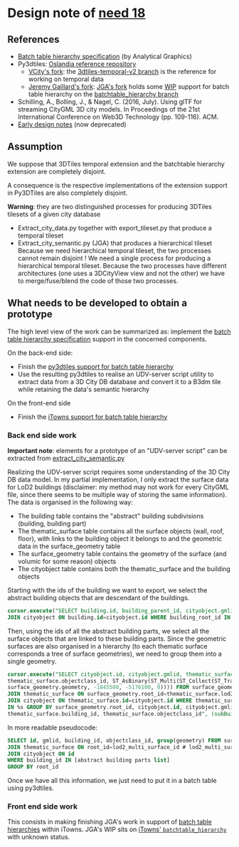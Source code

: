 # Design note of [need 18](../Needs/Need018.md)

## References
 * [Batch table hierarchy specification](https://github.com/AnalyticalGraphicsInc/3d-tiles/blob/master/TileFormats/BatchTable/README.md#hierarchy) (by Analytical Graphics)
 * Py3dtiles: [Oslandia reference repository](https://github.com/Oslandia/py3dtiles)
    * [VCity's fork](https://github.com/MEPP-team/py3dtiles): the [3dtiles-temporal-v2 branch](https://github.com/MEPP-team/py3dtiles/tree/3dtiles-temporal-v2) is the reference for working on temporal data
    * [Jeremy Gaillard's fork](https://github.com/Jeremy-Gaillard/py3dtiles): [JGA's fork](https://github.com/Jeremy-Gaillard/py3dtiles) holds some [WIP](https://en.wikipedia.org/wiki/Work_in_process) support for batch table hierarchy on the [batchtable_hierarchy branch](https://github.com/iTowns/itowns/tree/batchtable_hierarchy)
 * Schilling, A., Bolling, J., & Nagel, C. (2016, July). Using glTF for streaming CityGML 3D city models. In Proceedings of the 21st International Conference on Web3D Technology (pp. 109-116). ACM.
 * [Early design notes](DesignNote018-Early_notes.md) (now deprecated)

## Assumption
We suppose that 3DTiles temporal extension and the batchtable hierarchy extension are completely disjoint.

A consequence is the respective implementations of the extension support in Py3DTiles are also completely disjoint.

**Warning**: they are two distinguished processes for producing 3DTiles tilesets of a given city database
 * Extract_city_data.py together with export_tileset.py that produce a temporal tileset 
 * Extract_city_semantic.py (JGA) that produces a hierarchical tileset
Because we need hierarchical temporal tileset, the two processes cannot remain disjoint ! We need a single process for producing a hierarchical temporal tileset. Because the two processes have different architectures (one uses a 3DCityView view and not the other) we have to merge/fuse/blend the code of those two processes. 
 
## What needs to be developed to obtain a prototype
The high level view of the work can be summarized as: implement the [batch table hierarchy specification](https://github.com/AnalyticalGraphicsInc/3d-tiles/blob/master/TileFormats/BatchTable/README.md#hierarchy) support in the concerned components.

On the back-end side:
 * Finish the [py3dtiles support for batch table hierarchy](https://github.com/Jeremy-Gaillard/py3dtiles/tree/bt_hierarchy)
 * Use the resulting py3dtiles to realise an UDV-server script utility to extract data from a 3D City DB database and convert it to a B3dm tile while retaining the data's semantic hierarchy

On the front-end side  
* Finish the [iTowns support for batch table hierarchy](https://github.com/iTowns/itowns/tree/batchtable_hierarchy)

### Back end side work

**Important note**: elements for a prototype of an "UDV-server script" can be extracted from 
[extract_city_semantic.py](https://github.com/MEPP-team/UDV-server/blob/semantic_hierarchy/ExtractCityData/extract_city_semantic.py)

Realizing the UDV-server script requires some understanding of the 3D City DB data model. In my partial implementation, I only extract the surface data for LoD2 buildings (disclaimer: my method may not work for every CityGML file, since there seems to be multiple way of storing the same information). The data is organised in the following way:
* The building table contains the "abstract" building subdivisions (building, building part)
* The thematic_surface table contains all the surface objects (wall, roof, floor), with links to the building object it belongs to and the geometric data in the surface_geometry table
* The surface_geometry table contains the geometry of the surface (and volumic for some reason) objects
* The cityobject table contains both the thematic_surface and the building objects

Starting with the ids of the building we want to export, we select the abstract building objects that are descendant of the buildings.
```sql
cursor.execute("SELECT building.id, building_parent_id, cityobject.gmlid, cityobject.objectclass_id FROM building
JOIN cityobject ON building.id=cityobject.id WHERE building_root_id IN %s", (buildingIds,))
```
Then, using the ids of all the abstract building parts, we select all the surface objects that are linked to these building parts. Since the geometric surfaces are also organised in a hierarchy (to each thematic surface corresponds a tree of surface geometries), we need to group them into a single geometry.
```sql
cursor.execute("SELECT cityobject.id, cityobject.gmlid, thematic_surface.building_id,
thematic_surface.objectclass_id, ST_AsBinary(ST_Multi(ST_Collect(ST_Translate(
surface_geometry.geometry, -1845500, -5176100, 0)))) FROM surface_geometry
JOIN thematic_surface ON surface_geometry.root_id=thematic_surface.lod2_multi_surface_id
JOIN cityobject ON thematic_surface.id=cityobject.id WHERE thematic_surface.building_id
IN %s GROUP BY surface_geometry.root_id, cityobject.id, cityobject.gmlid,
thematic_surface.building_id, thematic_surface.objectclass_id", (subBuildingIds,))
```
In more readable pseudocode: 
```sql
SELECT id, gmlid, building_id, objectclass_id, group(geometry) FROM surface_geometry 
JOIN thematic_surface ON root_id=lod2_multi_surface_id # lod2_multi_surface_id only points on the root of the geometry tree
JOIN cityobject ON id
WHERE building_id IN [abstract building parts list]
GROUP BY root_id
```
Once we have all this information, we just need to put it in a batch table using py3dtiles.

### Front end side work
This consists in making finishing JGA's work in support of [batch table hierarchies](https://github.com/AnalyticalGraphicsInc/3d-tiles/blob/master/TileFormats/BatchTable/README.md#hierarchy) within iTowns. 
JGA's WIP sits on [iTowns' `batchtable_hierarchy`](https://github.com/iTowns/itowns/tree/batchtable_hierarchy) with unknown status.

